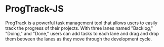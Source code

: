 # ProgTrack-JS
ProgTrack is a powerful task management tool that allows users to easily track the progress of their projects. With three lanes named "Backlog," "Doing," and "Done," users can add tasks to each lane and drag and drop them between the lanes as they move through the development cycle.
